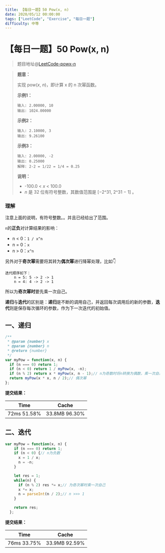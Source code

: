 ```yaml
---
title: 【每日一题】50 Pow(x, n)
date: 2020/05/12 00:00:00
tags: ["LeetCode", "Exercise", "每日一题"]
difficulty: 中等
---
```


# 【每日一题】50 Pow(x, n)

<ClientOnly>
  <display-bar :displayData="$frontmatter"></display-bar>
</ClientOnly>

> 题目地址@[LeetCode-powx-n](https://leetcode-cn.com/problems/powx-n/)

> **题意：**
>
> 实现 pow(*x*, *n*)，即计算 x 的 n 次幂函数。
>
> **示例1：**
>
> ```
> 输入: 2.00000, 10
> 输出: 1024.00000
> ```
>
> **示例2：**
>
> ```
> 输入: 2.10000, 3
> 输出: 9.26100
> ```
>
> **示例3：**
>
> ```
> 输入: 2.00000, -2
> 输出: 0.25000
> 解释: 2-2 = 1/22 = 1/4 = 0.25
> ```
>
> **说明：**
>
> - -100.0 < *x* < 100.0
> - *n* 是 32 位有符号整数，其数值范围是 [−2^31, 2^31 − 1] 。

### 理解

注意上面的说明，有符号整数。。并且已经给出了范围。

`n`的**正负**对计算结果的影响：

 * n < 0：`1 / x^n`
 * n = 0：`x`
 * n > 0：`x^n`

另外对于**奇次幂**需要将其转为**偶次幂**进行降幂处理，比如👇

```
迭代顺序如下：
	n = 5: 5 -> 2 -> 1
	n = 4: 4 -> 2 -> 1
```

所以为**奇次幂时**要先乘一次自己。

**递归**与**迭代**的区别是：**递归**是不断的调用自己，并返回每次调用后的新的参数，**迭代**则是保存每次循环的参数，作为下一次迭代的初始值。

## 一、递归

```js
/**
 * @param {number} x
 * @param {number} n
 * @return {number}
 */
var myPow = function(x, n) {
  if (n === 0) return 1;
  if (n < 0) return 1 / myPow(x, -n);
  if (n % 2) return x * myPow(x, n - 1);// n为奇数时将n转换为偶数，乘一次自己
  return myPow(x * x, n / 2);// 偶次幂
};
```

**提交结果：**

| Time        | Cache         |
| ----------- | ------------- |
| 72ms 51.58% | 33.8MB 96.30% |

## 二、迭代

```js
var myPow = function(x, n) {
    if (n === 0) return 1;
    if (n < 0) {// n为负数
      x = 1 / x;
      n = -n;
    }

    let res = 1;
    while(n) {
      if (n % 2) res *= x;// 为奇次幂时乘一次自己
      x *= x;
      n = parseInt(n / 2);// n >>> 1
    }

    return res;
  };
```

**提交结果：**

| Time        | Cache         |
| ----------- | ------------- |
| 76ms 33.75% | 33.9MB 92.59% |
